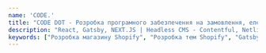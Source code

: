 ```yaml
---
name: 'CODE.'
title: "CODE DOT - Розробка програмного забезпечення на замовлення, електронна комерція та веб-розробка."
description: "React, Gatsby, NEXT.JS | Headless CMS - Contentful, Netlify, Strapi, Prismic | Shopify Development - Theme Development, Shopify Plus, Shopify Apps| UI/UX Design"
keywords: ["Розробка магазину Shopify", "Розробка тем Shopify", "Gatsby", "JAMstack", "Headless CMS"]
---
```


